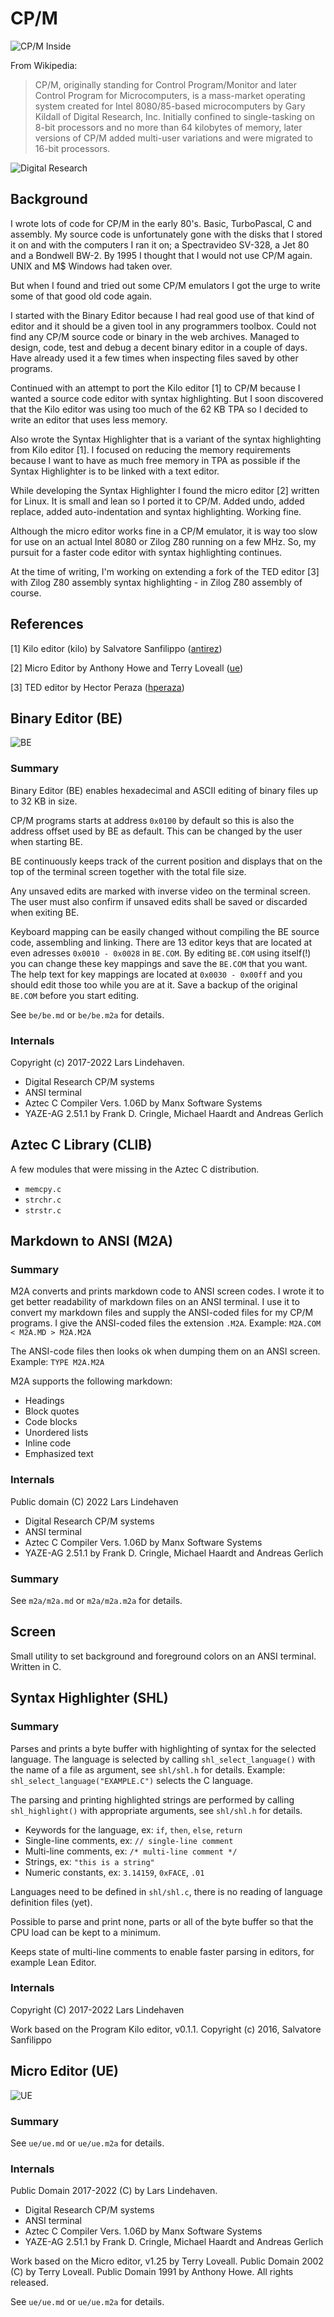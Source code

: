 # CP/M

![CP/M Inside](https://github.com/lindehaven/CP-M/blob/master/images/cpm_inside.png)

From Wikipedia:

> CP/M, originally standing for Control Program/Monitor and later Control
> Program for Microcomputers, is a mass-market operating system created for
> Intel 8080/85-based microcomputers by Gary Kildall of Digital Research, Inc.
> Initially confined to single-tasking on 8-bit processors and no more than 64
> kilobytes of memory, later versions of CP/M added multi-user variations and
> were migrated to 16-bit processors.


![Digital Research](https://github.com/lindehaven/CP-M/blob/master/images/digital_research.png)


## Background

I wrote lots of code for CP/M in the early 80's. Basic, TurboPascal, C and
assembly. My source code is unfortunately gone with the disks that I stored
it on and with the computers I ran it on; a Spectravideo SV-328, a Jet 80 and
a Bondwell BW-2. By 1995 I thought that I would not use CP/M again. UNIX and
M$ Windows had taken over.

But when I found and tried out some CP/M emulators I got the urge to write
some of that good old code again.

I started with the Binary Editor because I had real good use of that kind of
editor and it should be a given tool in any programmers toolbox. Could not
find any CP/M source code or binary in the web archives. Managed to design,
code, test and debug a decent binary editor in a couple of days. Have already
used it a few times when inspecting files saved by other programs.

Continued with an attempt to port the Kilo editor [1] to CP/M because I wanted
a source code editor with syntax highlighting. But I soon discovered that the
Kilo editor was using too much of the 62 KB TPA so I decided to write an editor
that uses less memory.

Also wrote the Syntax Highlighter that is a variant of the syntax highlighting
from Kilo editor [1]. I focused on reducing the memory requirements because I
want to have as much free memory in TPA as possible if the Syntax Highlighter
is to be linked with a text editor.

While developing the Syntax Highlighter I found the micro editor [2] written
for Linux. It is small and lean so I ported it to CP/M. Added undo, added
replace, added auto-indentation and syntax highlighting. Working fine.

Although the micro editor works fine in a CP/M emulator, it is way too slow for
use on an actual Intel 8080 or Zilog Z80 running on a few MHz. So, my pursuit
for a faster code editor with syntax highlighting continues.

At the time of writing, I'm working on extending a fork of the TED editor [3]
with Zilog Z80 assembly syntax highlighting - in Zilog Z80 assembly of course.


## References

  [1] Kilo editor (kilo) by Salvatore Sanfilippo
      ([antirez](https://github.com/antirez/kilo))

  [2] Micro Editor by Anthony Howe and Terry Loveall
      ([ue](http://web.archive.org/web/20081019042406/http://www.modest-proposals.com/binary/ue.1.25.tgz)) 

  [3] TED editor by Hector Peraza
      ([hperaza](https://github.com/hperaza/TED))

## Binary Editor (BE)

![BE](https://github.com/lindehaven/CP-M/blob/master/images/be1.png)

### Summary

Binary Editor (BE) enables hexadecimal and ASCII editing of binary files up to
32 KB in size.

CP/M programs starts at address `0x0100` by default so this is also the address
offset used by BE as default. This can be changed by the user when starting BE.

BE continuously keeps track of the current position and displays that on the
top of the terminal screen together with the total file size.

Any unsaved edits are marked with inverse video on the terminal screen. The
user must also confirm if unsaved edits shall be saved or discarded when
exiting BE.

Keyboard mapping can be easily changed without compiling the BE source code,
assembling and linking. There are 13 editor keys that are located at even
adresses `0x0010 - 0x0028` in `BE.COM`. By editing `BE.COM` using itself(!)
you can change these key mappings and save the `BE.COM` that you want. The
help text for key mappings are located at `0x0030 - 0x00ff` and you should
edit those too while you are at it. Save a backup of the original `BE.COM`
before you start editing.

See `be/be.md` or `be/be.m2a` for details.

### Internals

Copyright (c) 2017-2022 Lars Lindehaven.

* Digital Research CP/M systems
* ANSI terminal
* Aztec C Compiler Vers. 1.06D by Manx Software Systems
* YAZE-AG 2.51.1 by Frank D. Cringle, Michael Haardt and Andreas Gerlich


## Aztec C Library (CLIB)

A few modules that were missing in the Aztec C distribution.

* `memcpy.c`
* `strchr.c`
* `strstr.c`


## Markdown to ANSI (M2A)

### Summary

M2A converts and prints markdown code to ANSI screen codes. I wrote it to get
better readability of markdown files on an ANSI terminal. I use it to convert
my markdown files and supply the ANSI-coded files for my CP/M programs.
I give the ANSI-coded files the extension `.M2A`.
Example: `M2A.COM < M2A.MD > M2A.M2A`

The ANSI-code files then looks ok when dumping them on an ANSI screen.
Example: `TYPE M2A.M2A`

M2A supports the following markdown:

* Headings
* Block quotes
* Code blocks
* Unordered lists
* Inline code
* Emphasized text


### Internals

Public domain (C) 2022 Lars Lindehaven

* Digital Research CP/M systems
* ANSI terminal
* Aztec C Compiler Vers. 1.06D by Manx Software Systems
* YAZE-AG 2.51.1 by Frank D. Cringle, Michael Haardt and Andreas Gerlich

### Summary

See `m2a/m2a.md` or `m2a/m2a.m2a` for details.


## Screen

Small utility to set background and foreground colors on an ANSI terminal.
Written in C.


## Syntax Highlighter (SHL)

### Summary

Parses and prints a byte buffer with highlighting of syntax for the selected
language. The language is selected by calling `shl_select_language()` with the
name of a file as argument, see `shl/shl.h` for details.
Example: `shl_select_language("EXAMPLE.C")` selects the C language.

The parsing and printing highlighted strings are performed by calling
`shl_highlight()` with appropriate arguments, see `shl/shl.h` for details.

* Keywords for the language, ex: `if`, `then`, `else`, `return`
* Single-line comments, ex: `// single-line comment`
* Multi-line comments, ex: `/* multi-line comment */`
* Strings, ex: `"this is a string"`
* Numeric constants, ex: `3.14159`, `0xFACE`, `.01`

Languages need to be defined in `shl/shl.c`, there is no reading of language
definition files (yet).

Possible to parse and print none, parts or all of the byte buffer so that the
CPU load can be kept to a minimum.

Keeps state of multi-line comments to enable faster parsing in editors, for
example Lean Editor.

### Internals

Copyright (C) 2017-2022 Lars Lindehaven

Work based on the Program Kilo editor, v0.1.1.
Copyright (c) 2016, Salvatore Sanfilippo <antirez at gmail dot com>

## Micro Editor (UE)

![UE](https://github.com/lindehaven/CP-M/blob/master/images/ue1.png)

### Summary

See `ue/ue.md` or `ue/ue.m2a` for details.

### Internals

Public Domain 2017-2022 (C) by Lars Lindehaven.

* Digital Research CP/M systems
* ANSI terminal
* Aztec C Compiler Vers. 1.06D by Manx Software Systems
* YAZE-AG 2.51.1 by Frank D. Cringle, Michael Haardt and Andreas Gerlich

Work based on the Micro editor, v1.25 by Terry Loveall.
Public Domain 2002 (C) by Terry Loveall.
Public Domain 1991 by Anthony Howe.  All rights released.

See `ue/ue.md` or `ue/ue.m2a` for details.
